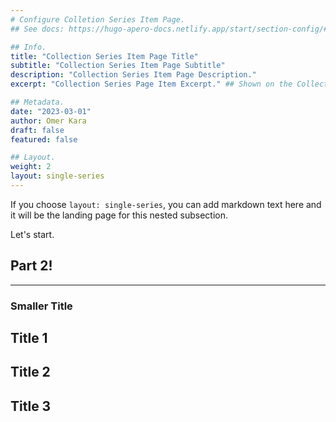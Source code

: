 ```yaml
---
# Configure Colletion Series Item Page.
## See docs: https://hugo-apero-docs.netlify.app/start/section-config/#lists-of-pages

## Info.
title: "Collection Series Item Page Title"
subtitle: "Collection Series Item Page Subtitle"
description: "Collection Series Item Page Description."
excerpt: "Collection Series Page Item Excerpt." ## Shown on the Collection Main Page, but does not shown on the Collection Main Page.

## Metadata.
date: "2023-03-01"
author: Omer Kara
draft: false
featured: false

## Layout.
weight: 2
layout: single-series
---
```


If you choose `layout: single-series`, you can add markdown text here and it will be the landing page for this nested subsection.

Let's start.

## Part 2!
---

### Smaller Title

## Title 1

## Title 2

## Title 3

